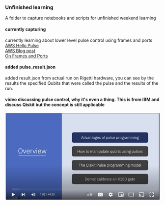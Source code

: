 ### Unfinished learning  
A folder to capture notebooks and scripts for unfinished weekend learning  

#### currently capturing  
currently learning about lower level pulse control using frames and ports  
[AWS Hello Pulse](https://docs.aws.amazon.com/braket/latest/developerguide/braket-hello-pulse.html)  
[AWS Blog post](https://aws.amazon.com/blogs/quantum-computing/amazon-braket-launches-braket-pulse-to-develop-quantum-programs-at-the-pulse-level/)  
[On Frames and Ports](https://docs.aws.amazon.com/braket/latest/developerguide/braket-roles-frames-ports.html)  

#### added pulse_result.json  
added result.json from actual run on Rigetti hardware, you can see by the results the specified Qubits that were called the pulse and the results of the run. 


#### video discussing pulse control, why it's even a thing. This is from IBM and discuss Qiskit but the concept is still applicable  

[![IMAGE ALT TEXT](img/pulse.png)](https://www.youtube.com/watch?v=ZvipHRY-URs)  
